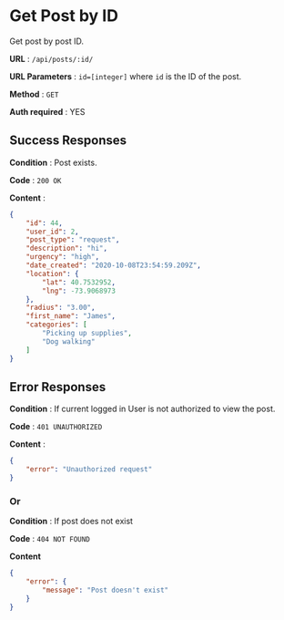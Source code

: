 # Get Post by ID

Get post by post ID.

**URL** : `/api/posts/:id/`

**URL Parameters** : `id=[integer]` where `id` is the ID of the post.

**Method** : `GET`

**Auth required** : YES

## Success Responses

**Condition** : Post exists.

**Code** : `200 OK`

**Content** : 

```json
{
    "id": 44,
    "user_id": 2,
    "post_type": "request",
    "description": "hi",
    "urgency": "high",
    "date_created": "2020-10-08T23:54:59.209Z",
    "location": {
        "lat": 40.7532952,
        "lng": -73.9068973
    },
    "radius": "3.00",
    "first_name": "James",
    "categories": [
        "Picking up supplies",
        "Dog walking"
    ]
}
```

## Error Responses

**Condition** : If current logged in User is not authorized to view the post.

**Code** : `401 UNAUTHORIZED`

**Content** : 

```json
{
    "error": "Unauthorized request"
}
```

### Or

**Condition** : If post does not exist

**Code** : `404 NOT FOUND`

**Content**

```json
{
    "error": {
        "message": "Post doesn't exist"
    }
}
```
